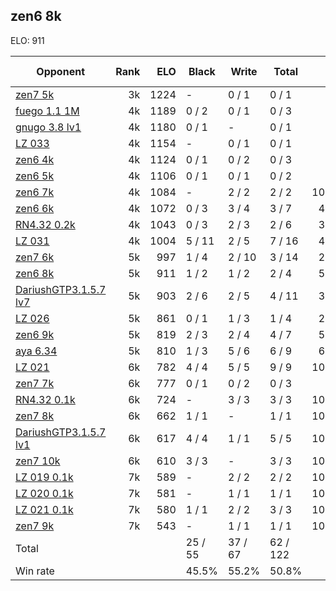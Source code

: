 ## zen6 8k ##

ELO: 911

Opponent | Rank | ELO | Black | Write | Total | Win rate
---------|-----:|----:|-------|-------|-------|-------:
[zen7 5k](zen7%205k.md) | 3k | 1224 | - | 0 / 1 | 0 / 1 | 0.0%
[fuego 1.1 1M](fuego%201.1%201M.md) | 4k | 1189 | 0 / 2 | 0 / 1 | 0 / 3 | 0.0%
[gnugo 3.8 lv1](gnugo%203.8%20lv1.md) | 4k | 1180 | 0 / 1 | - | 0 / 1 | 0.0%
[LZ 033](LZ%20033.md) | 4k | 1154 | - | 0 / 1 | 0 / 1 | 0.0%
[zen6 4k](zen6%204k.md) | 4k | 1124 | 0 / 1 | 0 / 2 | 0 / 3 | 0.0%
[zen6 5k](zen6%205k.md) | 4k | 1106 | 0 / 1 | 0 / 1 | 0 / 2 | 0.0%
[zen6 7k](zen6%207k.md) | 4k | 1084 | - | 2 / 2 | 2 / 2 | 100.0%
[zen6 6k](zen6%206k.md) | 4k | 1072 | 0 / 3 | 3 / 4 | 3 / 7 | 42.9%
[RN4.32 0.2k](RN4.32%200.2k.md) | 4k | 1043 | 0 / 3 | 2 / 3 | 2 / 6 | 33.3%
[LZ 031](LZ%20031.md) | 4k | 1004 | 5 / 11 | 2 / 5 | 7 / 16 | 43.8%
[zen7 6k](zen7%206k.md) | 5k | 997 | 1 / 4 | 2 / 10 | 3 / 14 | 21.4%
[zen6 8k](zen6%208k.md) | 5k | 911 | 1 / 2 | 1 / 2 | 2 / 4 | 50.0%
[DariushGTP3.1.5.7 lv7](DariushGTP3.1.5.7%20lv7.md) | 5k | 903 | 2 / 6 | 2 / 5 | 4 / 11 | 36.4%
[LZ 026](LZ%20026.md) | 5k | 861 | 0 / 1 | 1 / 3 | 1 / 4 | 25.0%
[zen6 9k](zen6%209k.md) | 5k | 819 | 2 / 3 | 2 / 4 | 4 / 7 | 57.1%
[aya 6.34](aya%206.34.md) | 5k | 810 | 1 / 3 | 5 / 6 | 6 / 9 | 66.7%
[LZ 021](LZ%20021.md) | 6k | 782 | 4 / 4 | 5 / 5 | 9 / 9 | 100.0%
[zen7 7k](zen7%207k.md) | 6k | 777 | 0 / 1 | 0 / 2 | 0 / 3 | 0.0%
[RN4.32 0.1k](RN4.32%200.1k.md) | 6k | 724 | - | 3 / 3 | 3 / 3 | 100.0%
[zen7 8k](zen7%208k.md) | 6k | 662 | 1 / 1 | - | 1 / 1 | 100.0%
[DariushGTP3.1.5.7 lv1](DariushGTP3.1.5.7%20lv1.md) | 6k | 617 | 4 / 4 | 1 / 1 | 5 / 5 | 100.0%
[zen7 10k](zen7%2010k.md) | 6k | 610 | 3 / 3 | - | 3 / 3 | 100.0%
[LZ 019 0.1k](LZ%20019%200.1k.md) | 7k | 589 | - | 2 / 2 | 2 / 2 | 100.0%
[LZ 020 0.1k](LZ%20020%200.1k.md) | 7k | 581 | - | 1 / 1 | 1 / 1 | 100.0%
[LZ 021 0.1k](LZ%20021%200.1k.md) | 7k | 580 | 1 / 1 | 2 / 2 | 3 / 3 | 100.0%
[zen7 9k](zen7%209k.md) | 7k | 543 | - | 1 / 1 | 1 / 1 | 100.0%
Total | | | 25 / 55 | 37 / 67 | 62 / 122 | 
Win rate| | | 45.5% | 55.2% | 50.8% | 

